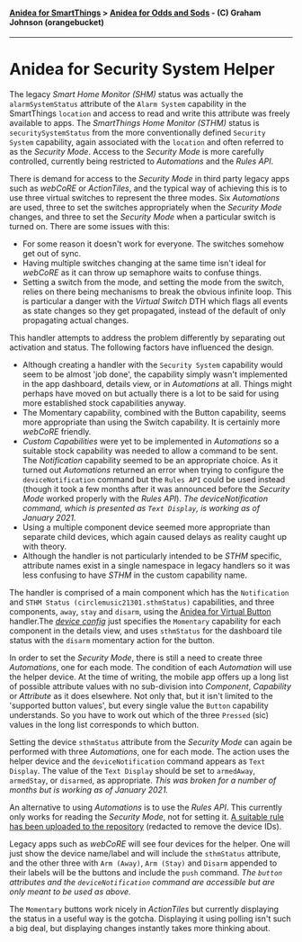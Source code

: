 #### [Anidea for SmartThings](../../../README.md) > [Anidea for Odds and Sods](../README.md#anidea-for-odds-and-sods) - (C) Graham Johnson (orangebucket)
---

# Anidea for Security System Helper
The legacy _Smart Home Monitor (SHM)_ status was actually the `alarmSystemStatus` attribute of the `Alarm System` capability in the SmartThings `location` and access to read and write this attribute was freely available to apps. The _SmartThings Home Monitor (STHM)_ status is `securitySystemStatus` from the more conventionally defined `Security System` capability, again associated with the `location` and often referred to as the _Security Mode_. Access to the _Security Mode_ is more carefully controlled, currently being restricted to _Automations_ and the _Rules API_.

There is demand for access to the _Security Mode_ in third party legacy apps such as _webCoRE_ or _ActionTiles_, and the typical way of achieving this is to use three virtual switches to represent the three modes. Six _Automations_ are used, three to set the switches appropriately when the _Security Mode_ changes, and three to set the _Security Mode_ when a particular switch is turned on. There are some issues with this:
* For some reason it doesn't work for everyone. The switches somehow get out of sync.
* Having multiple switches changing at the same time isn't ideal for _webCoRE_ as it can throw up semaphore waits to confuse things.
* Setting a switch from the mode, and setting the mode from the switch, relies on there being mechanisms to break the obvious infinite loop. This is particular a danger
with the _Virtual Switch_ DTH which flags all events as state changes so they get propagated, instead of the default of only propagating actual changes.

This handler attempts to address the problem differently by separating out activation and status. The following factors have influenced the design.

* Although creating a handler with the `Security System` capability would seem to be almost 'job done', the capability simply wasn't implemented in the app dashboard, details view, or in _Automations_ at all. Things might perhaps have moved on but actually there is a lot to be said for using more established stock capabilities anyway.
* The Momentary capability, combined with the Button capability, seems more appropriate than using the Switch capability. It is certainly more _webCoRE_ friendly.
* _Custom Capabilities_ were yet to be implemented in _Automations_ so a suitable stock capability was needed to allow a command to be sent. The _Notification_ capability seemed to be an appropriate choice. As it turned out *Automations* returned an error when trying to configure the `deviceNotification` command but the `Rules API` could be used instead (though it took a few months after it was announced before the _Security Mode_ worked properly with the _Rules API_). _The deviceNotification command, which is presented as `Text Display`, is working as of January 2021._
* Using a multiple component device seemed more appropriate than separate child devices, which again caused delays as reality caught up with theory.
* Although the handler is not particularly intended to be _STHM_ specific, attribute names exist in a single namespace in legacy handlers so it was less confusing to have _STHM_ in the custom capability name.

The handler is comprised of a main component which has the `Notification` and `STHM Status (circlemusic21301.sthmStatus)` capabilities, and three components, `away`, `stay` and `disarm`, using the [Anidea for Virtual Button](../anidea-for-virtual-button.src) handler.The _[device config](live_afssh_cfg.json)_ just specifies the `Momentary` capability for each component in the details view, and uses `sthmStatus` for the dashboard tile status with the `disarm` momentary action for the button. 

In order to set the _Security Mode_, there is still a need to create three _Automations_, one for each mode. The condition of each _Automation_ will use the helper device. At the time of writing, the mobile app offers up a long list of possible attribute values with no sub-division into _Component_, _Capability_ or _Attribute_ as it does elsewhere. Not only that, but it isn't limited to the 'supported button values', but every single value the `Button` capability understands. So you have to work out which of the three `Pressed` (sic) values in the long list corresponds to which button.

Setting the device `sthmStatus` attribute from the _Security Mode_ can again be performed with three _Automations_, one for each mode. The action uses the helper device and the `deviceNotification` command appears as `Text Display`. The value of the `Text Display` should be set to `armedAway`, `armedStay`, or `disarmed`, as appropriate. _This was broken for a number of months but is working as of January 2021._

An alternative to using _Automations_ is to use the _Rules API_. This currently only works for reading the _Security Mode_, not for setting it. [A suitable rule has been uploaded to the repository](security_actions_redacted_rule.json) (redacted to remove the device IDs).

Legacy apps such as _webCoRE_ will see four devices for the helper. One will just show the device name/label and will include the `sthmStatus` attribute, and the other three with `Arm (Away)`, `Arm (Stay)` and `Disarm` appended to their labels will be the buttons and include the `push` command. _The `button` attributes and the `deviceNotification` command are accessible but are only meant to be used as above._

The `Momentary` buttons work nicely in _ActionTiles_ but currently displaying the status in a useful way is the gotcha. Displaying it using polling isn't such a big deal, but displaying changes instantly takes more thinking about.
